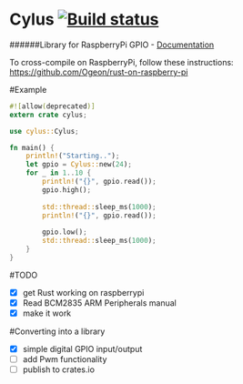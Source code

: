 # Cylus [![Build status](https://api.travis-ci.org/Vikaton/cylus.svg?branch=master)](https://travis-ci.org/Vikaton/cylus)
######Library for RaspberryPi GPIO - [Documentation](http://stackin.money/doc/cylus/index.html)

To cross-compile on RaspberryPi, follow these instructions: https://github.com/Ogeon/rust-on-raspberry-pi

#Example

```rust
#![allow(deprecated)]
extern crate cylus;

use cylus::Cylus;

fn main() {
    println!("Starting..");
    let gpio = Cylus::new(24);
    for _ in 1..10 {
        println!("{}", gpio.read());
        gpio.high();
        
        std::thread::sleep_ms(1000);
        println!("{}", gpio.read());
        
        gpio.low();
        std::thread::sleep_ms(1000);
    }
}

```

#TODO
- [x] get Rust working on raspberrypi
- [x] Read BCM2835 ARM Peripherals manual
- [x] make it work

#Converting into a library

- [x] simple digital GPIO input/output
- [ ] add Pwm functionality
- [ ] publish to crates.io
